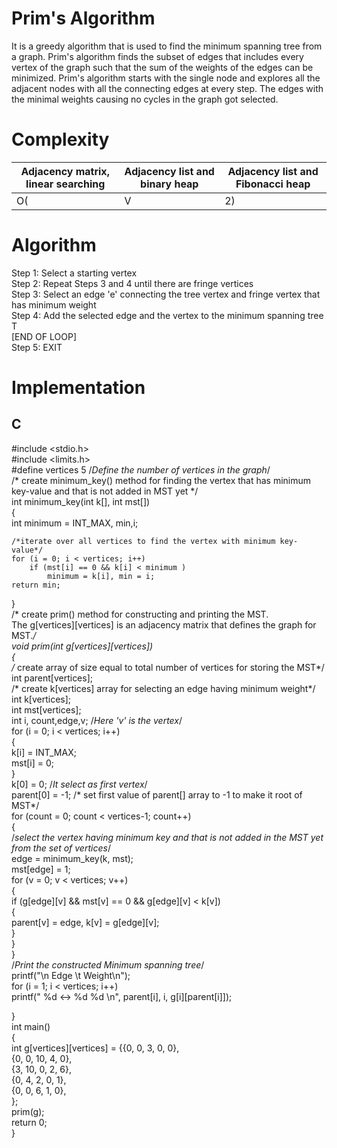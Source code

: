 # Prim's Algorithm
It is a greedy algorithm that is used to find the minimum spanning tree from a graph. Prim's algorithm finds the subset of edges that includes every vertex of the graph such that the sum of the weights of the edges can be minimized.
Prim's algorithm starts with the single node and explores all the adjacent nodes with all the connecting edges at every step. The edges with the minimal weights causing no cycles in the graph got selected.

# Complexity
| Adjacency matrix, linear searching | Adjacency list and binary heap | Adjacency list and Fibonacci heap | 
|------------------------------------|--------------------------------|-----------------------------------|
| O(|V|2)                            | O(|E| log |V|)                 | O(|E|+ |V| log |V|)               | 


# Algorithm
Step 1: Select a starting vertex  
Step 2: Repeat Steps 3 and 4 until there are fringe vertices  
Step 3: Select an edge 'e' connecting the tree vertex and fringe vertex that has minimum weight  
Step 4: Add the selected edge and the vertex to the minimum spanning tree T  
[END OF LOOP]  
Step 5: EXIT  

# Implementation

## C

#include <stdio.h>    
#include <limits.h>    
#define vertices 5  /*Define the number of vertices in the graph*/  
/* create minimum_key() method for finding the vertex that has minimum key-value and that is not added in MST yet */   
int minimum_key(int k[], int mst[])    
{  
    int minimum  = INT_MAX, min,i;    
      
    /*iterate over all vertices to find the vertex with minimum key-value*/  
    for (i = 0; i < vertices; i++)  
        if (mst[i] == 0 && k[i] < minimum )   
            minimum = k[i], min = i;    
    return min;    
}    
/* create prim() method for constructing and printing the MST.  
The g[vertices][vertices] is an adjacency matrix that defines the graph for MST.*/  
void prim(int g[vertices][vertices])    
{    
    /* create array of size equal to total number of vertices for storing the MST*/  
    int parent[vertices];    
    /* create k[vertices] array for selecting an edge having minimum weight*/  
    int k[vertices];       
    int mst[vertices];      
    int i, count,edge,v; /*Here 'v' is the vertex*/  
    for (i = 0; i < vertices; i++)  
    {  
        k[i] = INT_MAX;  
        mst[i] = 0;    
    }  
    k[0] = 0; /*It select as first vertex*/  
    parent[0] = -1;   /* set first value of parent[] array to -1 to make it root of MST*/  
    for (count = 0; count < vertices-1; count++)    
    {    
        /*select the vertex having minimum key and that is not added in the MST yet from the set of vertices*/  
        edge = minimum_key(k, mst);    
        mst[edge] = 1;    
        for (v = 0; v < vertices; v++)    
        {  
            if (g[edge][v] && mst[v] == 0 && g[edge][v] <  k[v])    
            {  
                parent[v]  = edge, k[v] = g[edge][v];    
            }  
        }  
     }    
     /*Print the constructed Minimum spanning tree*/  
     printf("\n Edge \t  Weight\n");  
     for (i = 1; i < vertices; i++)    
     printf(" %d <-> %d    %d \n", parent[i], i, g[i][parent[i]]);    
      
}    
int main()    
{    
    int g[vertices][vertices] = {{0, 0, 3, 0, 0},    
                                {0, 0, 10, 4, 0},    
                                {3, 10, 0, 2, 6},    
                                {0, 4, 2, 0, 1},    
                                {0, 0, 6, 1, 0},    
                                };   
    prim(g);    
    return 0;  
}  